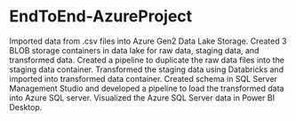 # EndToEnd-AzureProject



Imported data from .csv files into Azure Gen2 Data Lake Storage.
Created 3 BLOB storage containers in data lake for raw data, staging data, and transformed data.
Created a pipeline to duplicate the raw data files into the staging data container.
Transformed the staging data using Databricks and imported into transformed data container.
Created schema in SQL Server Management Studio and developed a pipeline to load the transformed data into Azure SQL server.
Visualized the Azure SQL Server data in Power BI Desktop.
